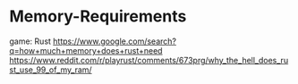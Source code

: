 # Memory-Requirements
game: Rust https://www.google.com/search?q=how+much+memory+does+rust+need https://www.reddit.com/r/playrust/comments/673prg/why_the_hell_does_rust_use_99_of_my_ram/
